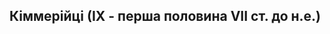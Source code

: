 Кіммерійці (ІХ - перша половина VII ст. до н.е.)
------------------------------------------------


